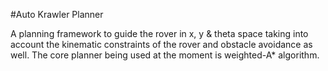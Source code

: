 #Auto Krawler Planner

A planning framework to guide the rover in x, y & theta space taking into account the kinematic constraints of the rover and obstacle avoidance as well.
The core planner being used at the moment is weighted-A* algorithm. 
